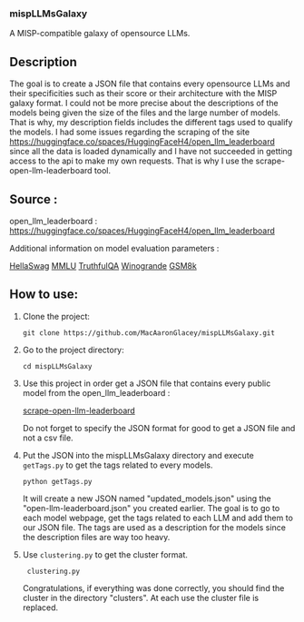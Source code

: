 ### mispLLMsGalaxy
A MISP-compatible galaxy of opensource LLMs.

## Description

The goal is to create a JSON file that contains every opensource LLMs and their specificities such as their score or their architecture with the MISP galaxy format.
I could not be more precise about the descriptions of the models being given the size of the files and the large number of  models. That is why, my description fields includes the different tags used to qualify the models.
I had some issues regarding the scraping of the site https://huggingface.co/spaces/HuggingFaceH4/open_llm_leaderboard since all the data is loaded dynamically and I have not succeeded in getting access to the api to make my own requests. That is why I use the scrape-open-llm-leaderboard tool.

## Source :

open_llm_leaderboard : https://huggingface.co/spaces/HuggingFaceH4/open_llm_leaderboard

Additional information on model evaluation parameters :

[HellaSwag](https://arxiv.org/abs/1905.07830)
[MMLU](https://arxiv.org/abs/2009.03300)
[TruthfulQA](https://arxiv.org/abs/2109.07958)
[Winogrande](https://arxiv.org/abs/1907.10641)
[GSM8k](https://arxiv.org/abs/2110.14168)
 
## How to use:

1. Clone the project:

    ```
    git clone https://github.com/MacAaronGlacey/mispLLMsGalaxy.git
    ```

2. Go to the project directory:

    ```
    cd mispLLMsGalaxy
    ```

3. Use this project in order get a JSON file that contains every public model from the open_llm_leaderboard :

    [scrape-open-llm-leaderboard](https://github.com/Weyaxi/scrape-open-llm-leaderboard)

    Do not forget to specify the JSON format for good to get a JSON file and not a csv file. 

4. Put the JSON into the mispLLMsGalaxy directory and execute `getTags.py` to get the tags related to every models.

    ```
    python getTags.py
    ```

    It will create a new JSON named "updated_models.json" using the "open-llm-leaderboard.json" you created earlier. The goal is to go to each model webpage, get the tags related to each LLM and add them to our JSON file. The tags are used as a description for the models since the description files are way too heavy.

5. Use `clustering.py` to get the cluster format.

    ```
     clustering.py
    ```

    Congratulations, if everything was done correctly, you should find the cluster in the directory "clusters". At each use the cluster file is replaced.


